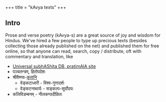 +++
title = "kAvya texts"
+++

## Intro
Prose and verse poetry (kAvya-s) are a great source of joy and wisdom for Hindus.  We've hired a few people to type up precious texts (besides collecting those already published on the net) and published them for free online, so that anyone can read, search, copy / distribute, oft with commentary and translation, like


- [Universal subhAShita DB, pratimAlA site](https://subhashita.github.io/saMskRtam/padyam/random/)
- पञ्चतन्त्रम्, हितोपदेशः
- श्रीवैष्णव-[कृतानि](https://vishvasa.github.io/kAvyam/laxyam/padyam/shrIvaiShNava-kRtam/)
  - वेङ्कटाध्वरी - विश्व-गुणादर्शः
  - वेङ्कटनाथार्यः - सङ्कल्प-सूर्योदयः
- कलिविडम्बनम् - नीलकण्ठदीक्षितः 

<div class="js_include" url="/groups/dyuganga/projects/text/proofreading/contrib_related" unfilled newLevelForH1="1" includeTitle="false"> </div>  

